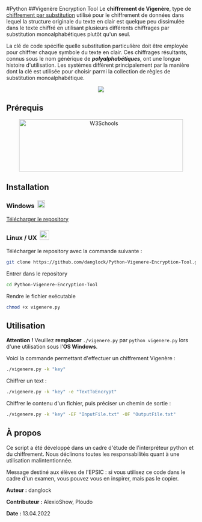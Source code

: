 #Python 
##Vigenère Encryption Tool
Le **chiffrement de Vigenère**, type de [chiffrement par substitution](https://fr.wikipedia.org/wiki/Chiffrement_par_substitution "Chiffrement par substitution") utilisé pour le chiffrement de données dans lequel la structure originale du texte en clair est quelque peu dissimulée dans le texte chiffré en utilisant plusieurs différents chiffrages par substitution monoalphabétiques plutôt qu'un seul. 

La clé de code spécifie quelle substitution particulière doit être employée pour chiffrer chaque symbole du texte en clair. Ces chiffrages résultants, connus sous le nom générique de _**polyalphabétiques**_, ont une longue histoire d'utilisation. Les systèmes diffèrent principalement par la manière dont la clé est utilisée pour choisir parmi la collection de règles de substitution monoalphabétique.

<p align="center">
  <img src="https://iili.io/VAnXQn.md.png" />
</p>

## Prérequis

<p>
<p align="center">
<a href="https://www.python.org/downloads/"><img style="display: block; margin-left: auto; margin-right: auto;" src="https://upload.wikimedia.org/wikipedia/commons/f/f8/Python_logo_and_wordmark.svg" alt="W3Schools" width="436" height="139" border="0" />
</a>
</p>

## Installation

<h3><strong>Windows </strong>&nbsp;<img src="https://simpleicons.org/icons/windows.svg" alt="" width="20" height="20" /></h3>

[Télécharger le repository](https://github.com/danglock/V.E.T-Vigenere-Encryption-Tool/archive/refs/heads/main.zip)

<h3><strong>Linux / UX </strong>&nbsp;<img src="https://simpleicons.org/icons/linux.svg" alt="" width="25" height="25" /></h3>


Télécharger le repository avec la commande suivante :
```bash
git clone https://github.com/danglock/Python-Vigenere-Encryption-Tool.git
```
Entrer dans le repository
```bash
cd Python-Vigenere-Encryption-Tool
```  

Rendre le fichier exécutable
```bash
chmod +x vigenere.py
```

## Utilisation

**Attention !** Veuillez **remplacer** ``./vigenere.py`` par ``python vigenere.py`` lors d'une utilisation sous l'**OS Windows**.

Voici la commande permettant d'effectuer un chiffrement Vigenère :
```bash
./vigenere.py -k "key"
```

Chiffrer un text :
```bash
./vigenere.py -k "key" -e "TextToEncrypt"
```

Chiffrer le contenu d'un fichier, puis préciser un chemin de sortie :

```bash
./vigenere.py -k "key" -EF "InputFile.txt" -OF "OutputFile.txt"
```

## À propos

Ce script a été développé dans un cadre d'étude de l'interpréteur python et du chiffrement. Nous déclinons toutes les responsabilités quant à une utilisation malintentionnée.

Message destiné aux élèves de l'EPSIC  : si vous utilisez ce code dans le cadre d'un examen, vous pouvez vous en inspirer, mais pas le copier.

**Auteur :** danglock

**Contributeur :** AlexioShow, Ploudo

**Date :** 13.04.2022
